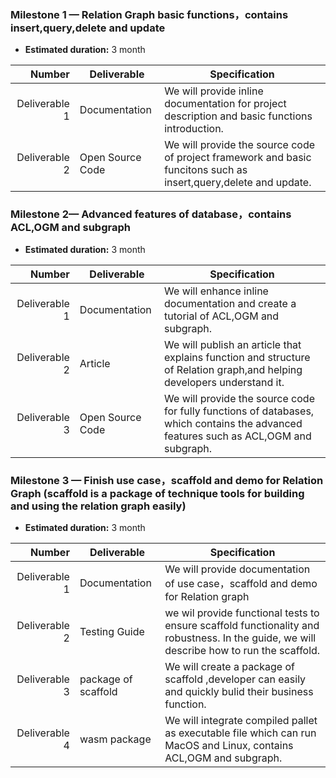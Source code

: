 ### Milestone 1 — Relation Graph basic functions，contains insert,query,delete and update

- **Estimated duration:** 3 month

| Number | Deliverable | Specification |
| -----: | ----------- | ------------- |
| Deliverable 1 | Documentation | We will provide inline documentation for project description and basic functions introduction. |
| Deliverable 2 | Open Source Code | We will provide the source code of project framework and basic funcitons such as insert,query,delete and update. |  
 

### Milestone 2— Advanced features of database，contains ACL,OGM and subgraph

- **Estimated duration:** 3 month

| Number | Deliverable | Specification |
| -----: | ----------- | ------------- |
| Deliverable 1 | Documentation | We will enhance inline documentation and create a tutorial of ACL,OGM and subgraph. |
| Deliverable 2 | Article | We will publish an article that explains function and structure of Relation graph,and helping developers understand it.  |
| Deliverable 3 | Open Source Code | We will provide the source code for fully functions of databases, which contains the advanced features such as ACL,OGM and subgraph.|  

### Milestone 3 — Finish use case，scaffold and demo for Relation Graph (scaffold is a package of technique tools for building and using the relation graph easily)

- **Estimated duration:** 3 month

| Number | Deliverable | Specification |
| -----: | ----------- | ------------- |
| Deliverable 1 | Documentation | We will provide documentation of use case，scaffold and demo for Relation graph |
| Deliverable 2 | Testing Guide | we wil provide functional tests to ensure scaffold  functionality and robustness. In the guide, we will describe how to run the scaffold. |
| Deliverable 3 | package of scaffold | We will create a package of scaffold ,developer can easily and quickly bulid their business function. |
| Deliverable 4 | wasm package | We will integrate compiled pallet as executable file which can run MacOS and Linux, contains ACL,OGM and subgraph.| 
